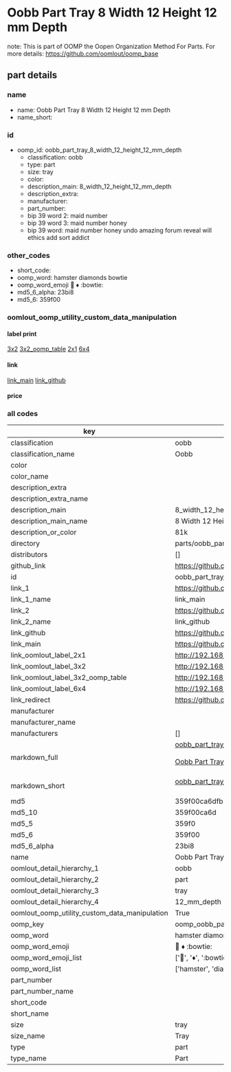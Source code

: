 # Oobb Part Tray 8 Width 12 Height 12 mm Depth  

note: This is part of OOMP the Oopen Organization Method For Parts. For more details: https://github.com/oomlout/oomp_base

##  part details
  







### name
* name: Oobb Part Tray 8 Width 12 Height 12 mm Depth
* name_short: 
### id
* oomp_id: oobb_part_tray_8_width_12_height_12_mm_depth
  * classification: oobb
  * type: part
  * size: tray
  * color: 
  * description_main: 8_width_12_height_12_mm_depth
  * description_extra: 
  * manufacturer: 
  * part_number: 
  * bip 39 word 2: maid number
  * bip 39 word 3: maid number honey
  * bip 39 word: maid number honey undo amazing forum reveal will ethics add sort addict

### other_codes
* short_code: 
* oomp_word: hamster diamonds bowtie
* oomp_word_emoji :hamster: :diamonds: :bowtie:
* md5_6_alpha: 23bi8
* md5_6: 359f00






### oomlout_oomp_utility_custom_data_manipulation
#### label print
[3x2](http://192.168.1.245:1112/?label=oomp%2023bi8)
[3x2_oomp_table](http://192.168.1.108:1112/?label=oomp%2023bi8)
[2x1](http://192.168.1.242:1112/?label=oomp%2023bi8)
[6x4](http://192.168.1.55:1112/?label=oomp%2023bi8)    

#### link

[link_main](https://github.com/oomlout/oomlout_oomp_version_1_messy/tree/main/parts/oobb_part_tray_8_width_12_height_12_mm_depth) [link_github](https://github.com/oomlout/oomlout_oomp_version_1_messy/tree/main/parts/oobb_part_tray_8_width_12_height_12_mm_depth)                             

#### price







### all codes 
| key | value |  
| --- | --- |  
| classification | oobb |  
| classification_name | Oobb |  
| color |  |  
| color_name |  |  
| description_extra |  |  
| description_extra_name |  |  
| description_main | 8_width_12_height_12_mm_depth |  
| description_main_name | 8 Width 12 Height 12 mm Depth |  
| description_or_color | 81k |  
| directory | parts/oobb_part_tray_8_width_12_height_12_mm_depth |  
| distributors | [] |  
| github_link | https://github.com/oomlout/oomlout_oomp_part_src/tree/main/parts/oobb_part_tray_8_width_12_height_12_mm_depth |  
| id | oobb_part_tray_8_width_12_height_12_mm_depth |  
| link_1 | https://github.com/oomlout/oomlout_oomp_version_1_messy/tree/main/parts/oobb_part_tray_8_width_12_height_12_mm_depth |  
| link_1_name | link_main |  
| link_2 | https://github.com/oomlout/oomlout_oomp_version_1_messy/tree/main/parts/oobb_part_tray_8_width_12_height_12_mm_depth |  
| link_2_name | link_github |  
| link_github | https://github.com/oomlout/oomlout_oomp_version_1_messy/tree/main/parts/oobb_part_tray_8_width_12_height_12_mm_depth |  
| link_main | https://github.com/oomlout/oomlout_oomp_version_1_messy/tree/main/parts/oobb_part_tray_8_width_12_height_12_mm_depth |  
| link_oomlout_label_2x1 | http://192.168.1.242:1112/?label=oomp%2023bi8 |  
| link_oomlout_label_3x2 | http://192.168.1.245:1112/?label=oomp%2023bi8 |  
| link_oomlout_label_3x2_oomp_table | http://192.168.1.108:1112/?label=oomp%2023bi8 |  
| link_oomlout_label_6x4 | http://192.168.1.55:1112/?label=oomp%2023bi8 |  
| link_redirect | https://github.com/oomlout/oomlout_oomp_version_1_messy/tree/main/parts/oobb_part_tray_8_width_12_height_12_mm_depth |  
| manufacturer |  |  
| manufacturer_name |  |  
| manufacturers | [] |  
| markdown_full | [oobb_part_tray_8_width_12_height_12_mm_depth](none)<br>[](none)<br>[Oobb Part Tray 8 Width 12 Height 12 Mm Depth](none)<br><br> |  
| markdown_short | [oobb_part_tray_8_width_12_height_12_mm_depth](none)<br><br> |  
| md5 | 359f00ca6dfb370d6e83eeceda65dc30 |  
| md5_10 | 359f00ca6d |  
| md5_5 | 359f0 |  
| md5_6 | 359f00 |  
| md5_6_alpha | 23bi8 |  
| name | Oobb Part Tray 8 Width 12 Height 12 mm Depth |  
| oomlout_detail_hierarchy_1 | oobb |  
| oomlout_detail_hierarchy_2 | part |  
| oomlout_detail_hierarchy_3 | tray |  
| oomlout_detail_hierarchy_4 | 12_mm_depth |  
| oomlout_oomp_utility_custom_data_manipulation | True |  
| oomp_key | oomp_oobb_part_tray_8_width_12_height_12_mm_depth |  
| oomp_word | hamster diamonds bowtie |  
| oomp_word_emoji | :hamster: :diamonds: :bowtie: |  
| oomp_word_emoji_list | [':hamster:', ':diamonds:', ':bowtie:'] |  
| oomp_word_list | ['hamster', 'diamonds', 'bowtie'] |  
| part_number |  |  
| part_number_name |  |  
| short_code |  |  
| short_name |  |  
| size | tray |  
| size_name | Tray |  
| type | part |  
| type_name | Part |  
